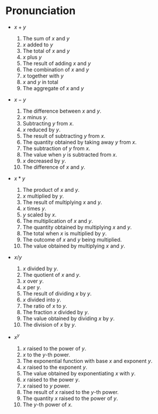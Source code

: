 # Pronunciation

- $x + y$
    1. The sum of $x$ and $y$
    2. $x$ added to $y$
    3. The total of $x$ and $y$
    4. $x$ plus $y$
    5. The result of adding $x$ and $y$
    6. The combination of $x$ and $y$
    7. $x$ together with $y$
    8. $x$ and $y$ in total
    9. The aggregate of $x$ and $y$

- $x - y$
    1. The difference between $x$ and $y$.
    2. $x$ minus $y$.
    3. Subtracting $y$ from $x$.
    4. $x$ reduced by $y$.
    5. The result of subtracting $y$ from $x$.
    6. The quantity obtained by taking away $y$ from $x$.
    7. The subtraction of $y$ from $x$.
    8. The value when $y$ is subtracted from $x$.
    9. $x$ decreased by $y$.
    10. The difference of $x$ and $y$.

- $x * y$
    1. The product of $x$ and $y$.
    2. $x$ multiplied by $y$.
    3. The result of multiplying $x$ and $y$.
    4. $x$ times $y$.
    5. $y$ scaled by $x$.
    6. The multiplication of $x$ and $y$.
    7. The quantity obtained by multiplying $x$ and $y$.
    8. The total when $x$ is multiplied by $y$.
    9. The outcome of $x$ and $y$ being multiplied.
    10. The value obtained by multiplying $x$ and $y$.

- $x / y$
    1. $x$ divided by $y$.
    2. The quotient of $x$ and $y$.
    3. $x$ over $y$.
    4. $x$ per $y$.
    5. The result of dividing $x$ by $y$.
    6. $x$ divided into $y$.
    7. The ratio of $x$ to $y$.
    8. The fraction $x$ divided by $y$.
    9. The value obtained by dividing $x$ by $y$.
    10. The division of $x$ by $y$.

- $x^y$
    1. $x$ raised to the power of $y$.
    2. $x$ to the $y$-th power.
    3. The exponential function with base $x$ and exponent $y$.
    4. $x$ raised to the exponent $y$.
    5. The value obtained by exponentiating $x$ with $y$.
    6. $x$ raised to the power $y$.
    7. $x$ raised to $y$ power.
    8. The result of $x$ raised to the $y$-th power.
    9. The quantity $x$ raised to the power of $y$.
    10. The $y$-th power of $x$.
